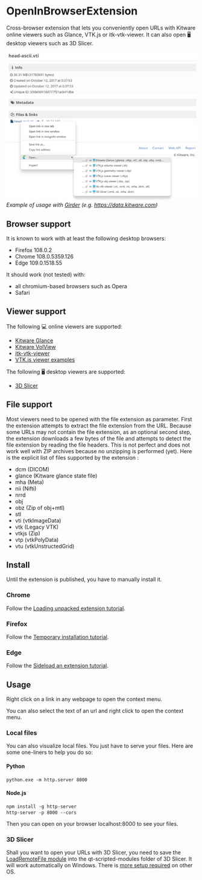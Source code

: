 # OpenInBrowserExtension

Cross-browser extension that lets you conveniently open URLs with Kitware online viewers such as Glance, VTK.js or itk-vtk-viewer. It can also open 🖥️ desktop viewers such as 3D Slicer.

![Screenshot](images/Screenshot.png)
*Example of usage with [Girder](https://girder.readthedocs.io/en/latest/) (e.g. https://data.kitware.com)*


## Browser support

It is known to work with at least the following desktop browsers:
 - Firefox 108.0.2
 - Chrome 108.0.5359.126
 - Edge 109.0.1518.55

It should work (not tested) with:
 - all chromium-based browsers such as Opera
 - Safari

## Viewer support

The following 💻 online viewers are supported:
 - [Kitware Glance](https://kitware.github.io/glance/)
 - [Kitware VolView](https://volview.kitware.com/)
 - [itk-vtk-viewer](https://kitware.github.io/itk-vtk-viewer/docs/)
 - [VTK.js viewer examples](https://kitware.github.io/vtk-js/examples/)

The following 🖥️ desktop viewers are supported:
 - [3D Slicer](https://www.slicer.org/)

## File support

Most viewers need to be opened with the file extension as parameter.
First the extension attempts to extract the file extension from the URL.
Because some URLs may not contain the file extension, as an optional second step, the extension downloads a few bytes of the file and attempts to detect the file extension by reading the file headers.
This is not perfect and does not work well with ZIP archives because no unzipping is performed (yet).
Here is the explicit list of files supported by the extension :
 - dcm (DICOM)
 - glance (Kitware glance state file)
 - mha (Meta)
 - nii (Nifti)
 - nrrd
 - obj
 - obz (Zip of obj+mtl)
 - stl
 - vti (vtkImageData)
 - vtk (Legacy VTK)
 - vtkjs (Zip)
 - vtp (vtkPolyData)
 - vtu (vtkUnstructedGrid)
## Install

Until the extension is published, you have to manually install it.

### Chrome
Follow the [Loading unpacked extension tutorial](https://developer.chrome.com/docs/extensions/mv3/getstarted/development-basics/#load-unpacked).

### Firefox

Follow the [Temporary installation tutorial](https://extensionworkshop.com/documentation/develop/temporary-installation-in-firefox/).

### Edge

Follow the [Sideload an extension tutorial](https://learn.microsoft.com/en-us/microsoft-edge/extensions-chromium/getting-started/extension-sideloading).

## Usage

Right click on a link in any webpage to open the context menu.

You can also select the text of an url and right click to open the context menu.

### Local files

You can also visualize local files. You just have to serve your files. Here are some one-liners to help you do so:

#### Python

```
python.exe -m http.server 8000
```

#### Node.js

```
npm install -g http-server
http-server -p 8000 --cors
```

Then you can open on your browser localhost:8000 to see your files.

### 3D Slicer

Shall you want to open your URLs with 3D Slicer, you need to save the [LoadRemoteFile module](https://gist.github.com/lassoan/534298ee567000a37b3cb89de01750b8#file-loadremotefile-py-L19-L20) into the qt-scripted-modules folder of 3D Slicer.
It will work automatically on Windows. There is [more setup required](https://gist.github.com/lassoan/534298ee567000a37b3cb89de01750b8#file-loadremotefile-py-L13) on other OS.
